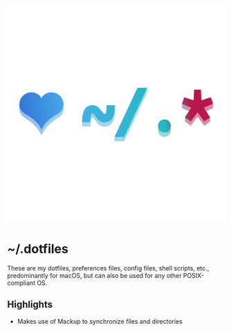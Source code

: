 ![dotfiles-logo](./assets/dotfiles.svg)
# ~/.dotfiles
These are my dotfiles, preferences files, config files, shell scripts, etc., predominantly for macOS, but can also be used for any other POSIX-compliant OS.

## Highlights
* Makes use of Mackup to synchronize files and directories
